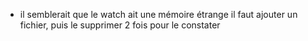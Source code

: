 * il semblerait que le watch ait une mémoire étrange il faut ajouter un fichier, puis le supprimer 2 fois pour le constater
